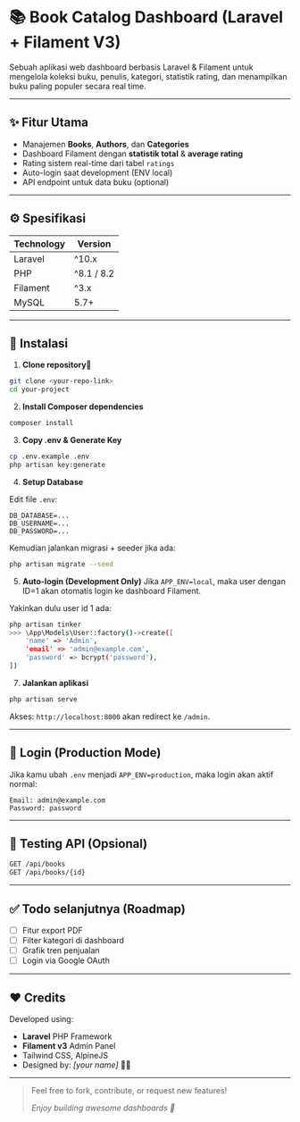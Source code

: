 # 📚 Book Catalog Dashboard (Laravel + Filament V3)

Sebuah aplikasi web dashboard berbasis Laravel & Filament untuk mengelola koleksi buku, penulis, kategori, statistik rating, dan menampilkan buku paling populer secara real time.

---

## ✨ Fitur Utama

- Manajemen **Books**, **Authors**, dan **Categories**
- Dashboard Filament dengan **statistik total** & **average rating**
- Rating sistem real-time dari tabel `ratings`
- Auto-login saat development (ENV local)
- API endpoint untuk data buku (optional)

---

## ⚙️ Spesifikasi

| Technology | Version |
|------------|---------|
| Laravel    | ^10.x   |
| PHP        | ^8.1 / 8.2 |
| Filament   | ^3.x    |
| MySQL      | 5.7+    |

---

## 🚀 Instalasi

1. **Clone repository📂**

```bash
git clone <your-repo-link>
cd your-project
````

2. **Install Composer dependencies**

```bash
composer install
```

3. **Copy .env & Generate Key**

```bash
cp .env.example .env
php artisan key:generate
```

4. **Setup Database**

Edit file `.env`:

```
DB_DATABASE=...
DB_USERNAME=...
DB_PASSWORD=...
```

Kemudian jalankan migrasi + seeder jika ada:

```bash
php artisan migrate --seed
```

5. **Auto-login (Development Only)**
   Jika `APP_ENV=local`, maka user dengan ID=1 akan otomatis login ke dashboard Filament.

Yakinkan dulu user id 1 ada:

```bash
php artisan tinker
>>> \App\Models\User::factory()->create([
    'name' => 'Admin',
    'email' => 'admin@example.com',
    'password' => bcrypt('password'),
])
```

7. **Jalankan aplikasi**

```bash
php artisan serve
```

Akses: `http://localhost:8000` akan redirect ke `/admin`.

---

## 🔑 Login (Production Mode)

Jika kamu ubah `.env` menjadi `APP_ENV=production`, maka login akan aktif normal:

```
Email: admin@example.com
Password: password
```

---

## 🧪 Testing API (Opsional)

```bash
GET /api/books
GET /api/books/{id}
```

---

## ✅ Todo selanjutnya (Roadmap)

* [ ] Fitur export PDF
* [ ] Filter kategori di dashboard
* [ ] Grafik tren penjualan
* [ ] Login via Google OAuth

---

## ❤️ Credits

Developed using:

* **Laravel** PHP Framework
* **Filament v3** Admin Panel
* Tailwind CSS, AlpineJS
* Designed by: *\[your name]* 👨‍💻

---

> Feel free to fork, contribute, or request new features!
>
> *Enjoy building awesome dashboards 🚀*